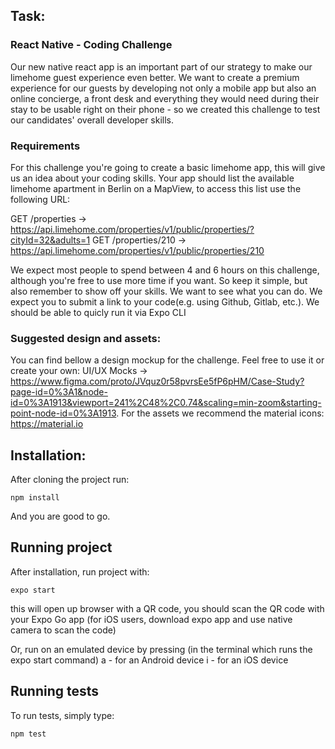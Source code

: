 ## Task:

### React Native - Coding Challenge

Our new native react app is an important part of our strategy to make our limehome guest experience even better.
We want to create a premium experience for our guests by developing not only a mobile app but also an online concierge, a front desk and everything they would need during their stay to be usable right on their phone - so we created this challenge to test our candidates' overall developer skills.

### Requirements

For this challenge you're going to create a basic limehome app, this will give us an idea about your coding skills.
Your app should list the available limehome apartment in Berlin on a MapView, to access this list use the following URL:

GET /properties -> https://api.limehome.com/properties/v1/public/properties/?cityId=32&adults=1
GET /properties/210 -> https://api.limehome.com/properties/v1/public/properties/210

We expect most people to spend between 4 and 6 hours on this challenge, although you're free to use more time if you want.
So keep it simple, but also remember to show off your skills. We want to see what you can do.
We expect you to submit a link to your code(e.g. using Github, Gitlab, etc.).
We should be able to quicly run it via Expo CLI

### Suggested design and assets:

You can find bellow a design mockup for the challenge. Feel free to use it or create your own: UI/UX Mocks -> https://www.figma.com/proto/JVquz0r58pvrsEe5fP6pHM/Case-Study?page-id=0%3A1&node-id=0%3A1913&viewport=241%2C48%2C0.74&scaling=min-zoom&starting-point-node-id=0%3A1913.
For the assets we recommend the material icons: https://material.io

## Installation:

After cloning the project run:

```
npm install
```

And you are good to go.

## Running project

After installation, run project with:

```
expo start
```

this will open up browser with a QR code, you should scan the QR code with your Expo Go app (for iOS users, download expo app and use native camera to scan the code)

Or, run on an emulated device by pressing (in the terminal which runs the expo start command)
a - for an Android device
i - for an iOS device

## Running tests

To run tests, simply type:

```
npm test
```
